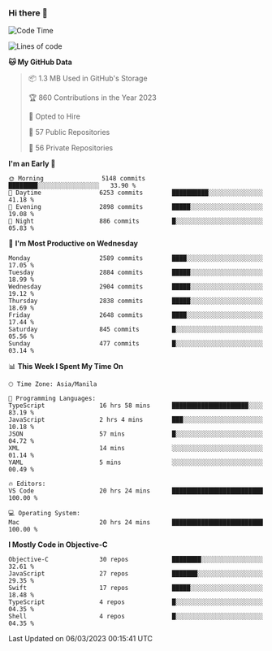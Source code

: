 ### Hi there 👋

<!--START_SECTION:waka-->
![Code Time](http://img.shields.io/badge/Code%20Time-3%2C701%20hrs%206%20mins-blue)

![Lines of code](https://img.shields.io/badge/From%20Hello%20World%20I%27ve%20Written-28.2%20million%20lines%20of%20code-blue)

**🐱 My GitHub Data** 

> 📦 1.3 MB Used in GitHub's Storage 
 > 
> 🏆 860 Contributions in the Year 2023
 > 
> 💼 Opted to Hire
 > 
> 📜 57 Public Repositories 
 > 
> 🔑 56 Private Repositories 
 > 
**I'm an Early 🐤** 

```text
🌞 Morning                5148 commits        ████████░░░░░░░░░░░░░░░░░   33.90 % 
🌆 Daytime                6253 commits        ██████████░░░░░░░░░░░░░░░   41.18 % 
🌃 Evening                2898 commits        █████░░░░░░░░░░░░░░░░░░░░   19.08 % 
🌙 Night                  886 commits         █░░░░░░░░░░░░░░░░░░░░░░░░   05.83 % 
```
📅 **I'm Most Productive on Wednesday** 

```text
Monday                   2589 commits        ████░░░░░░░░░░░░░░░░░░░░░   17.05 % 
Tuesday                  2884 commits        █████░░░░░░░░░░░░░░░░░░░░   18.99 % 
Wednesday                2904 commits        █████░░░░░░░░░░░░░░░░░░░░   19.12 % 
Thursday                 2838 commits        █████░░░░░░░░░░░░░░░░░░░░   18.69 % 
Friday                   2648 commits        ████░░░░░░░░░░░░░░░░░░░░░   17.44 % 
Saturday                 845 commits         █░░░░░░░░░░░░░░░░░░░░░░░░   05.56 % 
Sunday                   477 commits         █░░░░░░░░░░░░░░░░░░░░░░░░   03.14 % 
```


📊 **This Week I Spent My Time On** 

```text
🕑︎ Time Zone: Asia/Manila

💬 Programming Languages: 
TypeScript               16 hrs 58 mins      █████████████████████░░░░   83.19 % 
JavaScript               2 hrs 4 mins        ███░░░░░░░░░░░░░░░░░░░░░░   10.18 % 
JSON                     57 mins             █░░░░░░░░░░░░░░░░░░░░░░░░   04.72 % 
XML                      14 mins             ░░░░░░░░░░░░░░░░░░░░░░░░░   01.14 % 
YAML                     5 mins              ░░░░░░░░░░░░░░░░░░░░░░░░░   00.49 % 

🔥 Editors: 
VS Code                  20 hrs 24 mins      █████████████████████████   100.00 % 

💻 Operating System: 
Mac                      20 hrs 24 mins      █████████████████████████   100.00 % 
```

**I Mostly Code in Objective-C** 

```text
Objective-C              30 repos            ████████░░░░░░░░░░░░░░░░░   32.61 % 
JavaScript               27 repos            ███████░░░░░░░░░░░░░░░░░░   29.35 % 
Swift                    17 repos            █████░░░░░░░░░░░░░░░░░░░░   18.48 % 
TypeScript               4 repos             █░░░░░░░░░░░░░░░░░░░░░░░░   04.35 % 
Shell                    4 repos             █░░░░░░░░░░░░░░░░░░░░░░░░   04.35 % 
```




 Last Updated on 06/03/2023 00:15:41 UTC
<!--END_SECTION:waka-->


<!--
**rad182/rad182** is a ✨ _special_ ✨ repository because its `README.md` (this file) appears on your GitHub profile.

Here are some ideas to get you started:

- 🔭 I’m currently working on ...
- 🌱 I’m currently learning ...
- 👯 I’m looking to collaborate on ...
- 🤔 I’m looking for help with ...
- 💬 Ask me about ...
- 📫 How to reach me: ...
- 😄 Pronouns: ...
- ⚡ Fun fact: ...
-->
